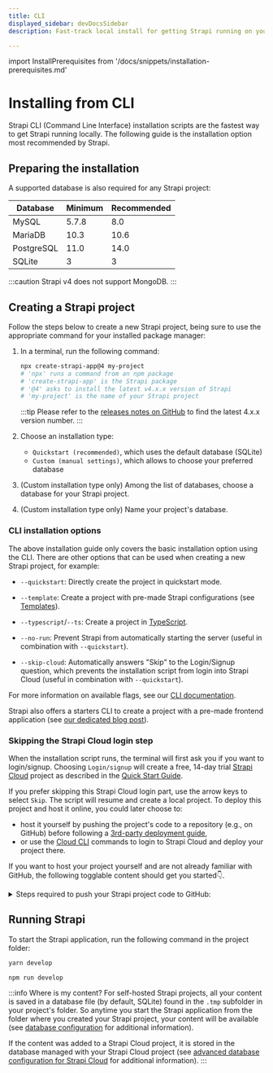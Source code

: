 ```yaml
---
title: CLI
displayed_sidebar: devDocsSidebar
description: Fast-track local install for getting Strapi running on your computer in less than a minute.

---
```


import InstallPrerequisites from '/docs/snippets/installation-prerequisites.md'

# Installing from CLI

Strapi CLI (Command Line Interface) installation scripts are the fastest way to get Strapi running locally. The following guide is the installation option most recommended by Strapi.

## Preparing the installation

<InstallPrerequisites components={props.components} />

A supported database is also required for any Strapi project:

| Database   | Minimum | Recommended |
|------------|---------|-------------|
| MySQL      | 5.7.8   | 8.0         |
| MariaDB    | 10.3    | 10.6        |
| PostgreSQL | 11.0    | 14.0        |
| SQLite     | 3       | 3           |

:::caution
Strapi v4 does not support MongoDB.
:::

## Creating a Strapi project

Follow the steps below to create a new Strapi project, being sure to use the appropriate command for your installed package manager:

1. In a terminal, run the following command:

    ```bash
    npx create-strapi-app@4 my-project
    # 'npx' runs a command from an npm package
    # 'create-strapi-app' is the Strapi package
    # '@4' asks to install the latest v4.x.x version of Strapi 
    # 'my-project' is the name of your Strapi project
    ```
    :::tip
    Please refer to the [releases notes on GitHub](https://github.com/strapi/strapi/releases) to find the latest 4.x.x version number.
    :::

2. Choose an installation type:

   - `Quickstart (recommended)`, which uses the default database (SQLite)
   - `Custom (manual settings)`, which allows to choose your preferred database

3. (Custom installation type only) Among the list of databases, choose a database for your Strapi project.

4. (Custom installation type only) Name your project's database.

### CLI installation options

The above installation guide only covers the basic installation option using the CLI. There are other options that can be used when creating a new Strapi project, for example:

- `--quickstart`: Directly create the project in quickstart mode.
- `--template`: Create a project with pre-made Strapi configurations (see [Templates](/dev-docs/templates)).
- `--typescript`/`--ts`: Create a project in [TypeScript](/dev-docs/typescript).
- `--no-run`: Prevent Strapi from automatically starting the server (useful in combination with `--quickstart`).

- `--skip-cloud`: Automatically answers "Skip" to the Login/Signup question, which prevents the installation script from login into Strapi Cloud (useful in combination with `--quickstart`).

For more information on available flags, see our [CLI documentation](/dev-docs/cli).

Strapi also offers a starters CLI to create a project with a pre-made frontend application (see [our dedicated blog post](https://strapi.io/blog/announcing-the-strapi-starter-cli)).

### Skipping the Strapi Cloud login step

When the installation script runs, the terminal will first ask you if you want to login/signup. Choosing `Login/signup` will create a free, 14-day trial [Strapi Cloud](/cloud/intro#what-is-strapi-cloud) project as described in the [Quick Start Guide](/dev-docs/quick-start).

If you prefer skipping this Strapi Cloud login part, use the arrow keys to select `Skip`. The script will resume and create a local project. To deploy this project and host it online, you could later choose to:
- host it yourself by pushing the project's code to a repository (e.g., on GitHub) before following a [3rd-party deployment guide](/dev-docs/deployment),
- or use the [Cloud CLI](/cloud/cli/cloud-cli) commands to login to Strapi Cloud and deploy your project there.

If you want to host your project yourself and are not already familiar with GitHub, the following togglable content should get you started👇.

<details>
<summary>Steps required to push your Strapi project code to GitHub:</summary>

1. In the terminal, ensure you are still in the folder that hosts the Strapi project you created.
2. Run the `git init` command to initialize git for this folder.
3. Run the `git add .` command to add all modified files to the git index.
4. Run the `git commit -m "Initial commit"` command to create a commit with all the added changes.
5. Log in to your GitHub account and [create a new repository](https://docs.github.com/en/repositories/creating-and-managing-repositories/quickstart-for-repositories). Give the new repository a name, for instance `my-first-strapi-project`, and remember this name.
6. Go back to the terminal and push your local repository to GitHub:

  a. Run a command similar to the following: `git remote add origin git@github.com:yourname/my-first-strapi-project.git`, ensuring you replace `yourname` by your own GitHub profile name, and `my-first-strapi-project` by the actual name you used at step 4.

  b. Run the `git push --set-upstream origin main` command to finally push the commit to your GitHub repository.

Additional information about using git with the command line interface can be found in the [official GitHub documentation](https://docs.github.com/en/migrations/importing-source-code/using-the-command-line-to-import-source-code/adding-locally-hosted-code-to-github#adding-a-local-repository-to-github-using-git).

</details>



## Running Strapi

To start the Strapi application, run the following command in the project folder:

<Tabs groupId="yarn-npm">

<TabItem value="yarn" label="Yarn">

```bash
yarn develop
```

</TabItem>

<TabItem value="npm" label="NPM">

```bash
npm run develop
```

</TabItem>

</Tabs>

:::info Where is my content?
For self-hosted Strapi projects, all your content is saved in a database file (by default, SQLite) found in the `.tmp` subfolder in your project's folder. So anytime you start the Strapi application from the folder where you created your Strapi project, your content will be available (see [database configuration](/dev-docs/configurations/database) for additional information).

If the content was added to a Strapi Cloud project, it is stored in the database managed with your Strapi Cloud project (see [advanced database configuration for Strapi Cloud](/cloud/advanced/database) for additional information).
:::
